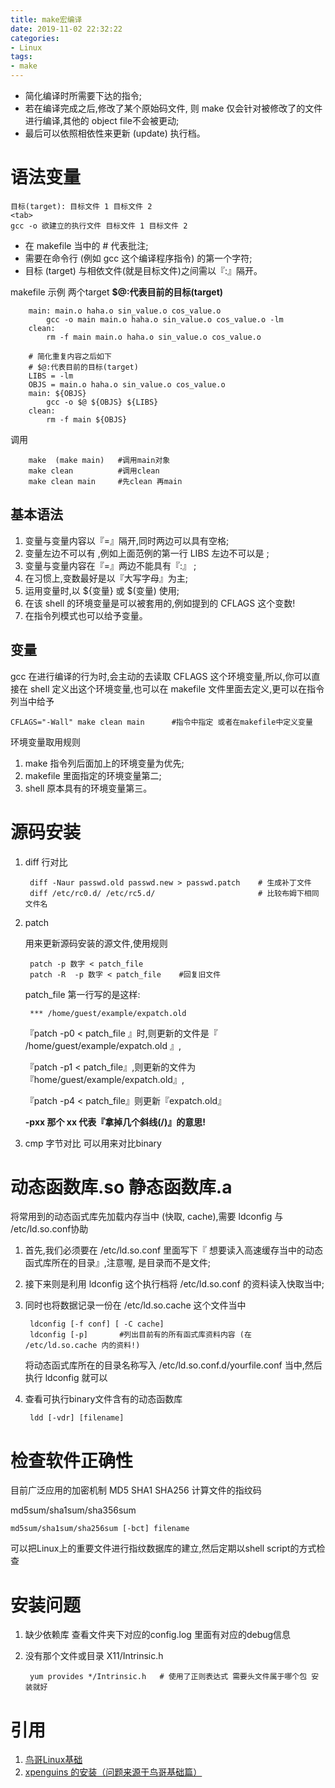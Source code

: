 ```yaml
---
title: make宏编译
date: 2019-11-02 22:32:22
categories:
- Linux
tags:
- make
---
```


- 简化编译时所需要下达的指令;
- 若在编译完成之后,修改了某个原始码文件,
则 make 仅会针对被修改了的文件进行编译,其他的 object file不会被更动;
- 最后可以依照相依性来更新 (update) 执行档。

# 语法变量
    目标(target): 目标文件 1 目标文件 2
    <tab>
    gcc -o 欲建立的执行文件 目标文件 1 目标文件 2
- 在 makefile 当中的 # 代表批注;
- <tab> 需要在命令行 (例如 gcc 这个编译程序指令) 的第一个字符;
- 目标 (target) 与相依文件(就是目标文件)之间需以『:』隔开。 

makefile 示例 两个target 
**$@:代表目前的目标(target)**

        main: main.o haha.o sin_value.o cos_value.o
            gcc -o main main.o haha.o sin_value.o cos_value.o -lm
        clean:
            rm -f main main.o haha.o sin_value.o cos_value.o 
        
        # 简化重复内容之后如下
        # $@:代表目前的目标(target)
        LIBS = -lm
        OBJS = main.o haha.o sin_value.o cos_value.o
        main: ${OBJS}
            gcc -o $@ ${OBJS} ${LIBS}
        clean:
            rm -f main ${OBJS}  
调用

        make  (make main)   #调用main对象
        make clean          #调用clean
        make clean main     #先clean 再main
        
## 基本语法
1. 变量与变量内容以『=』隔开,同时两边可以具有空格;
2. 变量左边不可以有 <tab> ,例如上面范例的第一行 LIBS 左边不可以是 <tab>;
3. 变量与变量内容在『=』两边不能具有『:』
;
4. 在习惯上,变数最好是以『大写字母』为主;
5. 运用变量时,以 ${变量} 或 $(变量) 使用;
6. 在该 shell 的环境变量是可以被套用的,例如提到的 CFLAGS 这个变数!
7. 在指令列模式也可以给予变量。 
## 变量
gcc 在进行编译的行为时,会主动的去读取 CFLAGS 这个环境变量,所以,你可以直接在 shell
定义出这个环境变量,也可以在 makefile 文件里面去定义,更可以在指令列当中给予

    CFLAGS="-Wall" make clean main      #指令中指定 或者在makefile中定义变量
环境变量取用规则
1. make 指令列后面加上的环境变量为优先;
2. makefile 里面指定的环境变量第二;
3. shell 原本具有的环境变量第三。    
           
# 源码安装
1. diff  行对比
        
        diff -Naur passwd.old passwd.new > passwd.patch    # 生成补丁文件
        diff /etc/rc0.d/ /etc/rc5.d/                       # 比较布姆下相同文件名
                    
2. patch
    
    用来更新源码安装的源文件,使用规则
    
        patch -p 数字 < patch_file
        patch -R  -p 数字 < patch_file    #回复旧文件
    patch_file 第一行写的是这样:

        *** /home/guest/example/expatch.old
    
    『patch -p0 < patch_file 』时,则更新的文件是『 /home/guest/example/expatch.old 』,
    
    『patch -p1 < patch_file』,则更新的文件为『home/guest/example/expatch.old』,
    
    『patch -p4 < patch_file』则更新『expatch.old』
    
    **-pxx 那个 xx 代表『拿掉几个斜线(/)』的意思!**  
3. cmp 字节对比 可以用来对比binary             
# 动态函数库.so  静态函数库.a
将常用到的动态函式库先加载内存当中 (快取, cache),需要 ldconfig 与 /etc/ld.so.conf协助
1. 首先,我们必须要在 /etc/ld.so.conf 里面写下『 想要读入高速缓存当中的动态函式库所在的目录』,注意喔, 是目录而不是文件;
2. 接下来则是利用 ldconfig 这个执行档将 /etc/ld.so.conf 的资料读入快取当中;
3. 同时也将数据记录一份在 /etc/ld.so.cache 这个文件当中
    
        ldconfig [-f conf] [ -C cache]
        ldconfig [-p]       #列出目前有的所有函式库资料内容 (在 /etc/ld.so.cache 内的资料!)
    将动态函式库所在的目录名称写入
    /etc/ld.so.conf.d/yourfile.conf 当中,然后执行 ldconfig 就可以  

4. 查看可执行binary文件含有的动态函数库

        ldd [-vdr] [filename]      
# 检查软件正确性
目前广泛应用的加密机制 MD5 SHA1 SHA256 计算文件的指纹码

md5sum/sha1sum/sha356sum
    
    md5sum/sha1sum/sha256sum [-bct] filename
可以把Linux上的重要文件进行指纹数据库的建立,然后定期以shell script的方式检查    
# 安装问题
1. 缺少依赖库
    查看文件夹下对应的config.log 里面有对应的debug信息
2. 没有那个文件或目录  X11/Intrinsic.h
        
        yum provides */Intrinsic.h   # 使用了正则表达式 需要头文件属于哪个包 安装就好            
# 引用
1. [鸟哥Linux基础](http://linux.vbird.org/new_linux.php)   
2. [xpenguins 的安装（问题来源于鸟哥基础篇）](https://blog.csdn.net/king_on/article/details/7799695)        